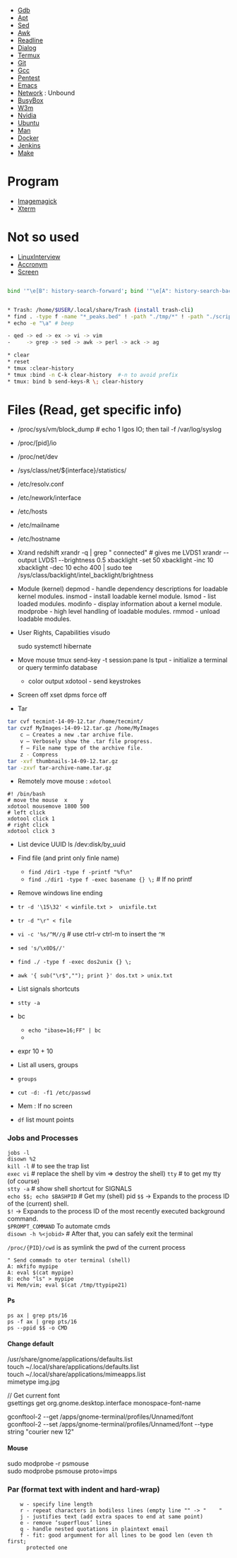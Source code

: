 * [Gdb](Gdb.md)
* [Apt](Apt)
* [Sed](Sed)
* [Awk](Awk)
* [Readline](Readline)
* [Dialog](Dialog)
* [Termux](Termux)
* [Git](Git)
* [Gcc](Gcc)
* [Pentest](Pentest)
* [Emacs](Emacs)
* [Network](Network) : Unbound
* [BusyBox](BusyBox)
* [W3m](W3m)
* [Nvidia](Nvidia)
* [Ubuntu](Ubuntu)
* [Man](Man)
* [Docker](Docker)
* [Jenkins](Jenkins.md)
* [Make](Make)


# Program
* [Imagemagick](Imagemagick)
* [Xterm](Xterm)

# Not so used
* [LinuxInterview](LinuxInterview)
* [Accronym](Accronym)
* [Screen](Screen)

```bash

bind '"\e[B": history-search-forward'; bind '"\e[A": history-search-backward';


* Trash: /home/$USER/.local/share/Trash (install trash-cli)
* find . -type f -name "*_peaks.bed" ! -path "./tmp/*" ! -path "./scripts/*"
* echo -e "\a" # beep

- qed -> ed -> ex -> vi -> vim
-     -> grep -> sed -> awk -> perl -> ack -> ag

* clear
* reset 
* tmux :clear-history 
* tmux :bind -n C-k clear-history  #-n to avoid prefix
* tmux: bind b send-keys-R \; clear-history
```
  
# Files (Read, get specific info)
  * /proc/sys/vm/block_dump  # echo 1 lgos IO; then tail -f /var/log/syslog
  * /proc/[pid]/io
  * /proc/net/dev
  * /sys/class/net/${interface}/statistics/ 
  * /etc/resolv.conf
  * /etc/nework/interface
  * /etc/hosts
  * /etc/mailname
  * /etc/hostname


* Xrand
  redshift
  xrandr -q | grep " connected"  # gives me LVDS1
  xrandr --output LVDS1 --brightness 0.5
  xbacklight -set 50
  xbacklight -inc 10
  xbacklight -dec 10 
  echo 400 | sudo tee /sys/class/backlight/intel_backlight/brightness

* Module (kernel)
    depmod - handle dependency descriptions for loadable kernel modules.
    insmod - install loadable kernel module.
    lsmod - list loaded modules.
    modinfo - display information about a kernel module.
    modprobe - high level handling of loadable modules.
    rmmod - unload loadable modules.

* User Rights, Capabilities
  visudo


  sudo systemctl hibernate

* Move mouse
  tmux send-key -t session:pane ls
  tput - initialize a terminal or query terminfo database
    - color output
  xdotool - send keystrokes

* Screen off
  xset dpms force off

*  Tar   
  ```bash
  tar cvf tecmint-14-09-12.tar /home/tecmint/
  tar cvzf MyImages-14-09-12.tar.gz /home/MyImages
      c – Creates a new .tar archive file.
      v – Verbosely show the .tar file progress.
      f – File name type of the archive file.
      z - Compress
  tar -xvf thumbnails-14-09-12.tar.gz
  tar -zxvf tar-archive-name.tar.gz 
  ```

*   Remotely move mouse : `xdotool`
  ```
  #! /bin/bash
  # move the mouse  x    y
  xdotool mousemove 1800 500
  # left click
  xdotool click 1
  # right click
  xdotool click 3
  ```

*  List device UUID
  ls /dev:disk/by_uuid

*   Find file (and print only finle name)
    * `find /dir1 -type f -printf "%f\n"`
    * `find ./dir1 -type f -exec basename {} \;`  # If no printf 

*   Remove windows line ending
  * `tr -d '\15\32' < winfile.txt >  unixfile.txt`
  * `tr -d "\r" < file`
  * `vi -c '%s/^M//g` # use ctrl-v ctrl-m to insert the `^M`
  * `sed 's/\x0D$//'`
  * `find ./ -type f -exec dos2unix {} \;`
  * `awk '{ sub("\r$",""); print }' dos.txt > unix.txt`


*   List signals shortcuts
  *   `stty -a`

* bc 
  * `echo "ibase=16;FF" | bc`
  * 

* expr 10 + 10


*   List all users, groups
  *  `groups`
  *  `cut -d: -f1 /etc/passwd`

*   Mem : If no screen
  * `df`  list mount points 



### Jobs and Processes

`jobs -l`   
`disown %2`  
`kill -l`  # to see the trap list  
`exec vi` # replace the shell by vim => destroy the shell)
`tty` # to get my tty (of course)  
`stty -a` # show shell shortcut for SIGNALS  
`echo $$; echo $BASHPID` # Get my (shell) pid
`$$` -> Expands to the process ID of the (current) shell.  
`$!` -> Expands to the process ID of the most recently executed background command.  
`$PROMPT_COMMAND` To automate cmds  
`disown -h %<jobid>` # After that, you can safely exit the terminal


`/proc/{PID}/cwd`         is as symlink the pwd of the current process   
```  
" Send commadn to oter terminal (shell)  
A: mkfifo mypipe  
A: eval $(cat mypipe)  
B: echo "ls" > mypipe  
vi Mem/vim; eval $(cat /tmp/ttypipe21)  
```
   


#### Ps

`ps ax | grep pts/16`  
`ps -f ax | grep pts/16`  
`ps --ppid $$ -o CMD`  




#### Change default

/usr/share/gnome/applications/defaults.list  
touch ~/.local/share/applications/defaults.list  
touch ~/.local/share/applications/mimeapps.list  
mimetype img.jpg   
  
// Get current font   
gsettings get org.gnome.desktop.interface monospace-font-name  
  
gconftool-2 --get /apps/gnome-terminal/profiles/Unnamed/font  
gconftool-2 --set /apps/gnome-terminal/profiles/Unnamed/font --type string "courier new 12"  


#### Mouse

sudo modprobe -r psmouse  
sudo modprobe psmouse proto=imps  


### Par (format text with indent and hard-wrap)

```
    w - specify line length
    r - repeat characters in bodiless lines (empty line "" -> "    "
    j - justifies text (add extra spaces to end at same point)
    e - remove ‘superflous’ lines
    q - handle nested quotations in plaintext email
    f - fit: good argumnent for all lines to be good len (even th first; 
      protected one
```


